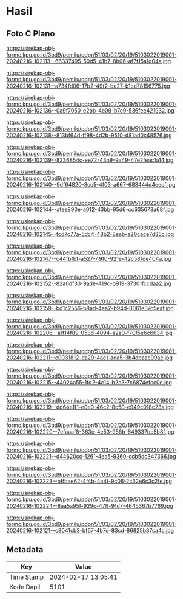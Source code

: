 # Hasil

## Foto C Plano

https://sirekap-obj-formc.kpu.go.id/3bd9/pemilu/pdpr/51/03/02/20/19/5103022019001-20240216-102113--66337495-50d5-41b7-8b06-af7f15a1d04a.jpg

https://sirekap-obj-formc.kpu.go.id/3bd9/pemilu/pdpr/51/03/02/20/19/5103022019001-20240216-102131--a734fd06-17b2-49f2-be27-b1cd78156775.jpg

https://sirekap-obj-formc.kpu.go.id/3bd9/pemilu/pdpr/51/03/02/20/19/5103022019001-20240216-102136--0a9f7050-e2bb-4e09-b7c9-536fee421932.jpg

https://sirekap-obj-formc.kpu.go.id/3bd9/pemilu/pdpr/51/03/02/20/19/5103022019001-20240216-102138--813bf64d-ff98-4d2b-9510-d81ad0c48576.jpg

https://sirekap-obj-formc.kpu.go.id/3bd9/pemilu/pdpr/51/03/02/20/19/5103022019001-20240216-102139--8236854c-ee72-43b9-9a49-47e2feac1a14.jpg

https://sirekap-obj-formc.kpu.go.id/3bd9/pemilu/pdpr/51/03/02/20/19/5103022019001-20240216-102140--9df64820-3cc5-4f03-a667-683444d4eecf.jpg

https://sirekap-obj-formc.kpu.go.id/3bd9/pemilu/pdpr/51/03/02/20/19/5103022019001-20240216-102144--afee890e-a012-43bb-95d6-cc635673a68f.jpg

https://sirekap-obj-formc.kpu.go.id/3bd9/pemilu/pdpr/51/03/02/20/19/5103022019001-20240216-102145--fcd7c77a-5dc4-48b2-8eab-a20cace7d85c.jpg

https://sirekap-obj-formc.kpu.go.id/3bd9/pemilu/pdpr/51/03/02/20/19/5103022019001-20240216-102147--c44fbfbf-a527-49f0-921e-42c581de404a.jpg

https://sirekap-obj-formc.kpu.go.id/3bd9/pemilu/pdpr/51/03/02/20/19/5103022019001-20240216-102152--82a0df33-9ade-419c-b919-37301fccdaa2.jpg

https://sirekap-obj-formc.kpu.go.id/3bd9/pemilu/pdpr/51/03/02/20/19/5103022019001-20240216-102159--bd1c2556-b8ad-4ea2-b94d-0061e37c5eaf.jpg

https://sirekap-obj-formc.kpu.go.id/3bd9/pemilu/pdpr/51/03/02/20/19/5103022019001-20240216-102206--a1f14f89-058d-4094-a2a0-f70f5e6c6634.jpg

https://sirekap-obj-formc.kpu.go.id/3bd9/pemilu/pdpr/51/03/02/20/19/5103022019001-20240216-102211--c0031812-da29-4ac1-ada5-3b4dbaac99ac.jpg

https://sirekap-obj-formc.kpu.go.id/3bd9/pemilu/pdpr/51/03/02/20/19/5103022019001-20240216-102215--44024a55-1fd2-4c14-b2c3-7c6874efcc0e.jpg

https://sirekap-obj-formc.kpu.go.id/3bd9/pemilu/pdpr/51/03/02/20/19/5103022019001-20240216-102219--dd64e1f1-e0e0-46c2-8c50-e949c018c23a.jpg

https://sirekap-obj-formc.kpu.go.id/3bd9/pemilu/pdpr/51/03/02/20/19/5103022019001-20240216-102220--7efaaaf8-363c-4e53-956b-649337be5b8f.jpg

https://sirekap-obj-formc.kpu.go.id/3bd9/pemilu/pdpr/51/03/02/20/19/5103022019001-20240216-102221--d44620cc-1261-4ea5-9360-ccb5dc347366.jpg

https://sirekap-obj-formc.kpu.go.id/3bd9/pemilu/pdpr/51/03/02/20/19/5103022019001-20240216-102223--bffbae62-4f4b-4a4f-9c06-2c32e6c3c2fe.jpg

https://sirekap-obj-formc.kpu.go.id/3bd9/pemilu/pdpr/51/03/02/20/19/5103022019001-20240216-102224--8aa5a95f-929c-47ff-91d7-4645367b7769.jpg

https://sirekap-obj-formc.kpu.go.id/3bd9/pemilu/pdpr/51/03/02/20/19/5103022019001-20240216-102121--c8041cb3-bf67-4b7d-83cd-86825b87ca4c.jpg


## Metadata

| Key        | Value               |
| ---------- | ------------------- |
| Time Stamp | 2024-02-17 13:05:41 |
| Kode Dapil | 5101                |



